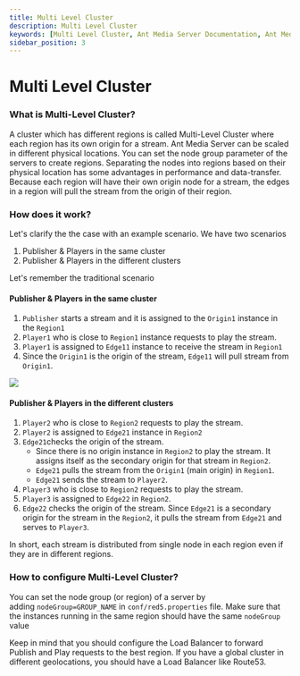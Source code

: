 ```yaml
---
title: Multi Level Cluster
description: Multi Level Cluster
keywords: [Multi Level Cluster, Ant Media Server Documentation, Ant Media Server Tutorials]
sidebar_position: 3
---
```

# Multi Level Cluster

### What is Multi-Level Cluster?

A cluster which has different regions is called Multi-Level Cluster where each region has its own origin for a stream. Ant Media Server can be scaled in different physical locations. You can set the node group parameter of the servers to create regions. Separating the nodes into regions based on their physical location has some advantages in performance and data-transfer. Because each region will have their own origin node for a stream, the edges in a region will pull the stream from the origin of their region.

### How does it work?

Let's clarify the the case with an example scenario. We have two scenarios

1.  Publisher & Players in the same cluster
2.  Publisher & Players in the different clusters

Let's remember the traditional scenario

#### Publisher & Players in the same cluster

1.  ```Publisher``` starts a stream and it is assigned to the ```Origin1``` instance in the ```Region1```
2.  ```Player1``` who is close to ```Region1``` instance requests to play the stream.
3.  ```Player1``` is assigned to ```Edge11``` instance to receive the stream in ```Region1```
4.  Since the ```Origin1``` is the origin of the stream, ```Edge11``` will pull stream from ```Origin1```.

![](@site/static/img/multilevelcluster.png)

#### Publisher & Players in the different clusters

1.  ```Player2``` who is close to ```Region2``` requests to play the stream.
2.  ```Player2``` is assigned to ```Edge21``` instance in ```Region2```
3.  ```Edge21```checks the origin of the stream.
    *   Since there is no origin instance in ```Region2``` to play the stream. It assigns itself as the secondary origin for that stream in ```Region2```.
    *   ```Edge21``` pulls the stream from the ```Origin1``` (main origin) in ```Region1```.
    *   ```Edge21``` sends the stream to ```Player2```.
4.  ```Player3``` who is close to ```Region2``` requests to play the stream.
5.  ```Player3``` is assigned to ```Edge22``` in ```Region2```.
6.  ```Edge22``` checks the origin of the stream. Since ```Edge21``` is a secondary origin for the stream in the ```Region2```, it pulls the stream from ```Edge21``` and serves to ```Player3```.

In short, each stream is distributed from single node in each region even if they are in different regions.

### How to configure Multi-Level Cluster?

You can set the node group (or region) of a server by adding ```nodeGroup=GROUP_NAME``` in ```conf/red5.properties``` file. Make sure that the instances running in the same region should have the same ```nodeGroup``` value

Keep in mind that you should configure the Load Balancer to forward Publish and Play requests to the best region. If you have a global cluster in different geolocations, you should have a Load Balancer like Route53.